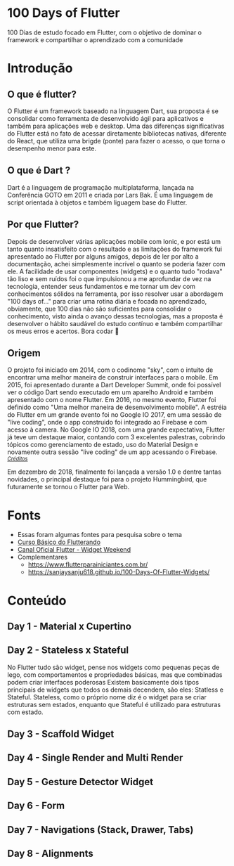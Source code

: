 # 100 Days of Flutter

100 Dias de estudo focado em Flutter, com o objetivo de dominar o framework e compartilhar o aprendizado com a comunidade

# Introdução

## O que é flutter?
O Flutter é um framework baseado na linguagem Dart, sua proposta é se consolidar como ferramenta de desenvolvido ágil para aplicativos e também para aplicações web e desktop. Uma das diferenças significativas do Flutter está no fato de acessar diretamente bibliotecas nativas, diferente do React, que utiliza uma brigde (ponte) para fazer o acesso, o que torna o desempenho menor para este.

## O que é Dart ?
Dart é a linguagem de programação multiplataforma, lançada na Conferência GOTO em 2011 e criada por Lars Bak. É uma linguagem de script orientada à objetos e também liguagem base do Flutter.

## Por que Flutter?
Depois de desenvolver várias aplicações mobile com Ionic, e por está um tanto quanto insatisfeito com o resultado e as limitações do framework fui apresentado ao Flutter por alguns amigos, depois de ler por alto a documentação, achei simplesmente incrível o quanto se poderia fazer com ele. A facilidade de usar componentes (widgets) e o quanto tudo "rodava" tão liso e sem ruídos foi o que impulsionou a me aprofundar de vez na tecnologia, entender seus fundamentos e me tornar um dev com conhecimentos sólidos na ferramenta, por isso resolver usar a abordagem "100 days of..." para criar uma rotina diária e focada no aprendizado, obviamente, que 100 dias não são suficientes para consolidar o conhecimento, visto ainda o avanço dessas tecnologias, mas a proposta é desenvolver o hábito saudável do estudo contínuo e também compartilhar os meus erros e acertos. 
Bora codar 🚀

## Origem
O projeto foi iniciado em 2014, com o codinome "sky", com o intuito de encontrar uma melhor maneira de construir interfaces para o mobile. Em 2015, foi apresentado durante a Dart Developer Summit, onde foi possível ver o código Dart sendo executado em um aparelho Android e também apresentado com o nome Flutter. Em 2016, no mesmo evento, Flutter foi definido como "Uma melhor maneira de desenvolvimento mobile". A estréia do Flutter em um grande evento foi no Google IO 2017, em uma sessão de "live coding", onde o app construido foi integrado ao Firebase e com acesso à camera. No Google IO 2018, com uma grande expectativa, Flutter já teve um destaque maior, contando com 3 excelentes palestras, cobrindo tópicos como gerenciamento de estado, uso do Material Design e novamente outra sessão "live coding" de um app acessando o Firebase. <i><small>[Créditos](https://github.com/rubensdemelo/flutter-para-iniciantes/blob/master/o-que-e-flutter.md)</small></i>

Em dezembro de 2018, finalmente foi lançada a versão 1.0 e dentre tantas novidades, o principal destaque foi para o projeto Hummingbird, que futuramente se tornou o Flutter para Web.

# Fonts
- Essas foram algumas fontes para pesquisa sobre o tema
- [Curso Básico do Flutterando](https://www.youtube.com/watch?v=XeUiJJN0vsE&list=PLlBnICoI-g-d-J57QIz6Tx5xtUDGQdBFB)
- [Canal Oficial Flutter - Widget Weekend](https://www.youtube.com/watch?v=b_sQ9bMltGU&list=PLjxrf2q8roU23XGwz3Km7sQZFTdB996iG)
- Complementares
  - https://www.flutterparainiciantes.com.br/
  - https://sanjaysanju618.github.io/100-Days-Of-Flutter-Widgets/

# Conteúdo

## Day 1 - Material x Cupertino


## Day 2 - Stateless x Stateful
No Flutter tudo são widget, pense nos widgets como pequenas peças de lego, com comportamentos e propriedades básicas, mas que combinadas podem criar interfaces poderosas
Existem basicamente dois tipos principais de widgets que todos os demais decendem, são eles: Statless e Stateful. Stateless, como o próprio nome diz é o widget para se criar estruturas sem estados, enquanto que Stateful é utilizado para estruturas com estado.

## Day 3 - Scaffold Widget

## Day 4 - Single Render and Multi Render

## Day 5 - Gesture Detector Widget

## Day 6 - Form

## Day 7 - Navigations (Stack, Drawer, Tabs)

## Day 8 - Alignments


